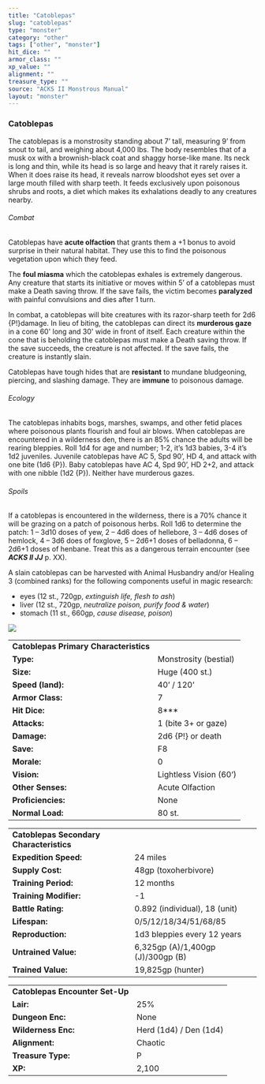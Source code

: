 ```yaml
---
title: "Catoblepas"
slug: "catoblepas"
type: "monster"
category: "other"
tags: ["other", "monster"]
hit_dice: ""
armor_class: ""
xp_value: ""
alignment: ""
treasure_type: ""
source: "ACKS II Monstrous Manual"
layout: "monster"
---
```


### Catoblepas

The catoblepas is a monstrosity standing about 7’ tall, measuring 9’ from snout to tail, and
weighing about 4,000 lbs. The body resembles that of a musk ox with a brownish-black coat and shaggy
horse-like mane. Its neck is long and thin, while its head is so large and heavy that it rarely
raises it. When it does raise its head, it reveals narrow bloodshot eyes set over a large mouth
filled with sharp teeth. It feeds exclusively upon poisonous shrubs and roots, a diet which makes
its exhalations deadly to any creatures nearby.

###### Combat

Catoblepas have **acute olfaction** that grants them a +1 bonus to avoid surprise in their natural
habitat. They use this to find the poisonous vegetation upon which they feed.

The **foul miasma** which the catoblepas exhales is extremely dangerous. Any creature that starts
its initiative or moves within 5’ of a catoblepas must make a Death saving throw. If the save fails,
the victim becomes **paralyzed** with painful convulsions and dies after 1 turn.

In combat, a catoblepas will bite creatures with its razor-sharp teeth for 2d6 {P!}damage. In lieu
of biting, the catoblepas can direct its **murderous gaze** in a cone 60' long and 30' wide in front
of itself. Each creature within the cone that is beholding the catoblepas must make a Death saving
throw. If the save succeeds, the creature is not affected. If the save fails, the creature is
instantly slain.

Catoblepas have tough hides that are **resistant** to mundane bludgeoning, piercing, and slashing
damage. They are **immune** to poisonous damage.

###### Ecology

The catoblepas inhabits bogs, marshes, swamps, and other fetid places where poisonous plants
flourish and foul air blows. When catoblepas are encountered in a wilderness den, there is an 85%
chance the adults will be rearing bleppies. Roll 1d4 for age and number; 1-2, it’s 1d3 babies, 3-4
it’s 1d2 juveniles. Juvenile catoblepas have AC 5, Spd 90’, HD 4, and attack with one bite (1d6
{P}). Baby catoblepas have AC 4, Spd 90’, HD 2+2, and attack with one nibble (1d2 {P}). Neither have
murderous gazes.

###### Spoils

If a catoblepas is encountered in the wilderness, there is a 70% chance it will be grazing on a
patch of poisonous herbs. Roll 1d6 to determine the patch: 1 – 3d10 doses of yew, 2 – 4d6 does of
hellebore, 3 – 4d6 doses of hemlock, 4 – 3d6 does of foxglove, 5 – 2d6+1 doses of belladonna, 6 –
2d6+1 doses of henbane. Treat this as a dangerous terrain encounter (see ***ACKS II JJ*** p. XX).

A slain catoblepas can be harvested with Animal Husbandry and/or Healing 3 (combined ranks) for the
following components useful in magic research:

* eyes (12 st., 720gp, *extinguish life, flesh to ash*)
* liver (12 st., 720gp, *neutralize poison, purify food & water*)
* stomach (11 st., 660gp, *cause disease, poison*)

![](data:image/png;base64...)

|  |  |
| --- | --- |
| **Catoblepas Primary Characteristics** | |
| **Type:** | Monstrosity (bestial) |
| **Size:** | Huge (400 st.) |
| **Speed (land):** | 40’ / 120’ |
| **Armor Class:** | 7 |
| **Hit Dice:** | 8\*\*\* |
| **Attacks:** | 1 (bite 3+ or gaze) |
| **Damage:** | 2d6 {P!} or death |
| **Save:** | F8 |
| **Morale:** | 0 |
| **Vision:** | Lightless Vision (60’) |
| **Other Senses:** | Acute Olfaction |
| **Proficiencies:** | None |
| **Normal Load:** | 80 st. |

|  |  |
| --- | --- |
| **Catoblepas Secondary Characteristics** | |
| **Expedition Speed:** | 24 miles |
| **Supply Cost:** | 48gp (toxoherbivore) |
| **Training Period:** | 12 months |
| **Training Modifier:** | -1 |
| **Battle Rating:** | 0.892 (individual), 18 (unit) |
| **Lifespan:** | 0/5/12/18/34/51/68/85 |
| **Reproduction:** | 1d3 bleppies every 12 years |
| **Untrained Value:** | 6,325gp (A)/1,400gp (J)/300gp (B) |
| **Trained Value:** | 19,825gp (hunter) |

|  |  |
| --- | --- |
| **Catoblepas Encounter Set-Up** | |
| **Lair:** | 25% |
| **Dungeon Enc:** | None |
| **Wilderness Enc:** | Herd (1d4) / Den (1d4) |
| **Alignment:** | Chaotic |
| **Treasure Type:** | P |
| **XP:** | 2,100 |
